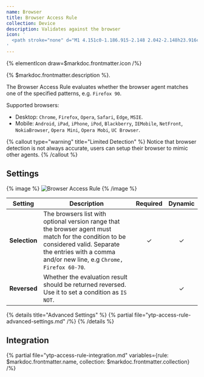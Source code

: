 ```yaml
---
name: Browser
title: Browser Access Rule
collection: Device
description: Validates against the browser
icon: '
  <path stroke="none" d="M1 4.151c0-1.186.915-2.148 2.042-2.148h23.916c1.127 0 2.042.962 2.042 2.148l-.01 21.552c0 1.179-.87 2.3-1.99 2.3H2.997c-1.12 0-2.009-1.128-2.009-2.306L1 4.15zm2.286-.167a.301.301 0 00-.292.307l.003 1.986 4.42.022.003-2.315H3.286zm5.896 0L9.167 6.3h4.666V3.984H9.182zm6.401 0V6.3H27V4.29a.3.3 0 00-.292-.307H15.583zM27 8.14L2.997 8.121l-.012 17.576a.3.3 0 00.292.307h23.421c.16 0 .292-.139.292-.307L27 8.14z"/>
'
---
```


{% elementIcon draw=$markdoc.frontmatter.icon /%}

{% $markdoc.frontmatter.description %}.

The Browser Access Rule evaluates whether the browser agent matches one of the specified patterns, e.g. `Firefox 90`.

Supported browsers:

- Desktop: `Chrome`, `Firefox`, `Opera`, `Safari`, `Edge`, `MSIE`.
- Mobile: `Android`, `iPad`, `iPhone`, `iPod`, `Blackberry`, `IEMobile`, `NetFront`, `NokiaBrowser`, `Opera Mini`, `Opera Mobi`, `UC Browser`.

{% callout type="warning" title="Limited Detection" %}
Notice that browser detection is not always accurate, users can setup their browser to mimic other agents.
{% /callout %}

## Settings

{% image %}
![Browser Access Rule](/assets/ytp/access/rule-browser.webp)
{% /image %}

| Setting | Description | Required | Dynamic |
| ------- | ----------- | :------: | :-----: |
| **Selection** | The browsers list with optional version range that the browser agent must match for the condition to be considered valid. Separate the entries with a comma and/or new line, e.g `Chrome, Firefox 60-70`. | &#x2713; | &#x2713; |
| **Reversed** | Whether the evaluation result should be returned reversed. Use it to set a condition as `IS NOT`. | | &#x2713; |

{% details title="Advanced Settings" %}
    {% partial file="ytp-access-rule-advanced-settings.md" /%}
{% /details %}

## Integration

{% partial file="ytp-access-rule-integration.md" variables={rule: $markdoc.frontmatter.name, collection: $markdoc.frontmatter.collection} /%}
